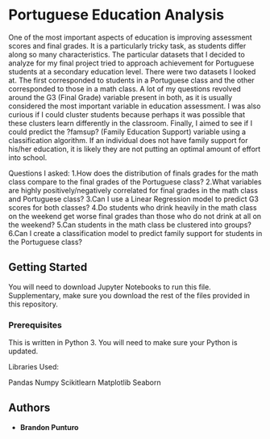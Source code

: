 # Portuguese Education Analysis

One of the most important aspects of education is improving assessment scores
and final grades. It is a particularly tricky task, as students differ along so many characteristics.
The particular datasets that I decided to analyze for my final project tried to approach
achievement for Portuguese students at a secondary education level. There were two datasets I
looked at. The first corresponded to students in a Portuguese class and the other corresponded to
those in a math class. A lot of my questions revolved around the G3 (Final Grade) variable
present in both, as it is usually considered the most important variable in education assessment. I
was also curious if I could cluster students because perhaps it was possible that these clusters
learn differently in the classroom. Finally, I aimed to see if I could predict the ?famsup? (Family
Education Support) variable using a classification algorithm. If an individual does not have
family support for his/her education, it is likely they are not putting an optimal amount of effort
into school.

Questions I asked:
1.How does the distribution of finals grades for the math class compare to the final grades of the
Portuguese class?
2.What variables are highly positively/negatively correlated for final grades in the math class and
Portuguese class?
3.Can I use a Linear Regression model to predict G3 scores for both classes?
4.Do students who drink heavily in the math class on the weekend get worse final grades than
those who do not drink at all on the weekend?
5.Can students in the math class be clustered into groups?
6.Can I create a classification model to predict family support for students in the Portuguese
class?

## Getting Started

You will need to download Jupyter Notebooks to run this file. Supplementary, make sure you download the rest of the files provided in this repository.

### Prerequisites

This is written in Python 3. You will need to make sure your Python is updated. 

Libraries Used:

Pandas
Numpy
Scikitlearn
Matplotlib
Seaborn





## Authors

* **Brandon Punturo** 

